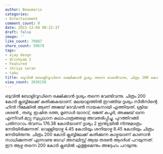 ```yaml
---
author: Beaumaris
categories:
- Entertainment
comment_count: 0
date: 2022-12-04 08:22:37
draft: false
image: ''
like_count: 79887
share_count: 50678
tags:
- ajay devgn
- drishyam 2
- Featured
- shriya saran
- tabu
title: ഒടുവിൽ ബോളിവുഡിനെ രക്ഷിക്കാൻ ദൃശ്യം തന്നെ വേണ്ടിവന്നു, ചിത്രം 200 കോടി ക്ലബ്ബിലേക്ക്...
view_count: 2036156
---
```


ഒടുവിൽ ബോളിവുഡിനെ രക്ഷിക്കാൻ ദൃശ്യം തന്നെ വേണ്ടിവന്നു. ചിത്രം 200 കോടി ക്ലബ്ബിലേക്ക് കുതിക്കുകയാണ്. മലയാളത്തിൽ ഇറങ്ങിയ ദൃശ്യം സീരീസിന്റെ ഹിന്ദി റീമേക്കിൽ ആണ് അജയ് ദേവ്ഗൺ നായകനായി എത്തിയത്. ശ്രിയ ശരൺ , തബു, ഇഷിത ദത്ത, മൃണാള്‍ യാദവ്, രജത് കപൂര്‍, അക്ഷയ് ഖന്ന എന്നിവർ മറ്റു സുപ്രധാന കഥാപാത്രങ്ങളെ അവതരിപ്പിച്ചു. പുറത്തിറങ്ങി പതിനാറാം ​ദിവസം 176.38 കോടിയാണ് ദൃശ്യം 2 ഇന്ത്യയിൽ നിന്നുമാത്രം നേടിയിരിക്കുന്നത്. വെള്ളിയാഴ്ച 4.45 കോടിയും ശനിയാഴ്ച 8.45 കോടിയും ചിത്രം നേടിയിരുന്നു. ചിത്രം 200 കോടി ക്ലബ്ബിലേക്ക് കുതിക്കുന്ന കാഴ്ചയാണ് കാണാൻ സാധിക്കുന്നത് എന്നാണു ട്രേഡ് അനലിസ്റ്റ് ആയ തരൺ ആദർശ് പറയുന്നത്. ഈ ആഴ്ച തന്നെ 200 കോടി ക്ലബിൽ എത്തുമെന്നും അദ്ദേഹം പറയുന്നു.